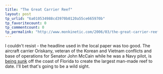 ```yaml
---
title: "The Great Carrier Reef"
layout: post
tp_urlid: "6a010534988cd3970b0120a55ce665970b"
tp_favoritecount: 0
tp_commentcount: 0
tp_permalink: "http://www.monkinetic.com/2006/03/the-great-carrier-reef.html"
---
```

I couldn&#39;t resist - the headline used in the local paper was too good. The aircraft carrier Oriskany, veteran of the Korean and Vietnam conflicts and base of operations for Senator John McCain while he was a Navy pilot, is [being sunk](http://deseretnews.com/dn/view/0,1249,635190045,00.html) off the coast of Florida to create the largest man-made reef to date. I&#39;ll bet that&#39;s going to be a wild sight.

